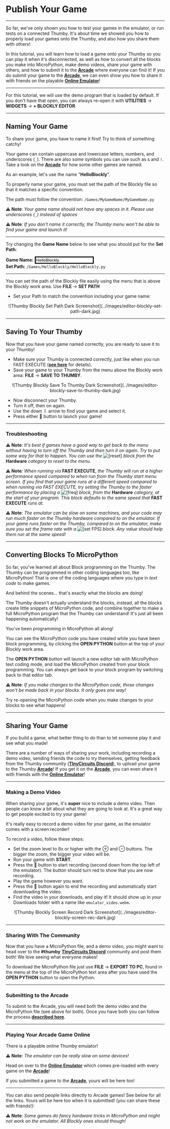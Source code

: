 # Publish Your Game

---

So far, we've only shown you how to test your games in the emulator, or run tests on a connected Thumby. It's about time we showed you how to properly load your games onto the Thumby, and also how you share them with others!

In this tutorial, you will learn how to load a game onto your Thumby so you can play it when it's disconnected, as well as how to convert all the blocks you make into MicroPython, make demo videos, share your game with others, and how to submit it to the [**Arcade**](https://arcade.thumby.us/) where everyone can find it! If you do submit your game to the [**Arcade**](https://arcade.thumby.us/), we can even show you how to share it with friends on the playable [**Online Emulator**](https://code.thumby.us/play.html)!

---

For this tutorial, we will use the demo program that is loaded by default. If you don't have that open, you can always re-open it with **UTILITIES** -> **WIDGETS** -> **+ BLOCKLY EDITOR**.

---

## Naming Your Game

To share your game, you have to name it first! Try to think of something catchy!

Your game can contain uppercase and lowercase letters, numbers, and underscores (`_`). There are also some symbols you can use such as `&` and `!`. Take a look on the [**Arcade**](https://arcade.thumby.us/) for how some other games are named.

As an example, let's use the name "**HelloBlockly**".

To properly name your game, you must set the path of the Blockly file so that it matches a specific convention.

The path must follow the convention: `/Games/MyGameName/MyGameName.py`

**⚠ Note**: *Your game name should not have any spaces in it. Please use underscores (`_`) instead of spaces*

**⚠ Note**: *If you don't name it correctly, the Thumby menu won't be able to find your game and launch it!*

---

Try changing the **Game Name** below to see what you should put for the **Set Path**:

**Game Name:** <input type="text" value="HelloBlockly" style="border:solid" onkeyup="document.getElementById('pathResult').innerHTML = ('/Games/'+this.value+'/'+this.value+'.py').replace(/ /g, '')">
<br>
**Set Path:** <code class="md-typeset code" id="pathResult">/Games/HelloBlockly/HelloBlockly.py</code>

---

You can set the path of the Blockly file easily using the menu that is above the Blockly work area. Use **FILE** -> **SET PATH**

* Set your Path to match the convention including your game name:

<center>
![Thumby Blockly Set Path Dark Screenshot](../images/editor-blockly-set-path-dark.jpg)
</center>

---

## Saving To Your Thumby

Now that you have your game named correctly, you are ready to save it to your Thumby!

* Make sure your Thumby is connected correctly, just like when you run FAST EXECUTE ([**see here**](../The-Basics/#testing-on-a-connected-thumby) for details).
* Save your game to your Thumby from the menu above the Blockly work area: **FILE** -> **SAVE TO THUMBY**.

<center>
![Thumby Blockly Save To Thumby Dark Screenshot](../images/editor-blockly-save-to-thumby-dark.jpg)
</center>

* Now disconnect your Thumby.
* Turn it off, then on again.
* Use the down ⇩ arrow to find your game and select it.
* Press either 🔴 button to launch your game!

---

### Troubleshooting

**⚠ Note**: *It's best if games have a good way to get back to the menu without having to turn off the Thumby and then turn it on again. Try to put some way for that to happen. You can use the* <img src="../../images/editor-blockly-reset-block.png" alt="[reset]" style="height:2.0em"> *block from the* **Hardware** *category to reset to the menu.*

**⚠ Note**: *When running via* **FAST EXECUTE**, *the Thumby will run at a higher performance speed compared to when run from the Thumby start menu screen. If you find that your game runs at a different speed compared to when running via *FAST EXECUTE*, try setting the Thumby to the faster performance by placing a* <img src="../../images/editor-blockly-freq-block.png" alt="[freq]" style="height:2.0em"> *block, from the* **Hardware** *category, at the start of your program. This block defaults to the same speed that* **FAST EXECUTE** *runs at.*

**⚠ Note**: *The emulator can be slow on some machines, and your code may run much faster on the Thumby hardware compared to on the emulator. If your game runs faster on the Thumby, compared to on the emulator, make sure you set the frame rate with a* <img src="../../images/editor-blockly-setFPS-block.png" alt="[set FPS]" style="height:2.0em"> *block. Any value should help them run at the same speed!*

---

## Converting Blocks To MicroPython

So far, you've learned all about Block programming on the Thumby. The Thumby can be programmed in other coding languages too, like MicroPython! That is one of the coding languages where you type in *text code* to make games.

And behind the scenes... that's exactly what the blocks are doing!

The Thumby doesn't actually understand the blocks, instead, all the blocks create little snippets of MicroPython code, and combine together to make a full MicroPython program that the Thumby can understand! It's just all been happening automatically!

You've been programming in MicroPython all along!

You can see the MicroPython code you have created while you have been block programming, by clicking the **OPEN PYTHON** button at the top of your Blockly work area.

The **OPEN PYTHON** button will launch a new editor tab with MicroPython text coding mode, and load the MicroPython created from your block programming. You can always get back to your block program by switching back to that editor tab.

**⚠ Note**: *If you make changes to the MicroPython code, those changes won't be made back in your blocks. It only goes one way!*

Try re-opening the MicroPython code when you make changes to your blocks to see what happens!

---

## Sharing Your Game

If you build a game, what better thing to do than to let someone play it and see what you made!

There are a number of ways of sharing your work, including recording a demo video, sending friends the code to try themselves, getting feedback from the Thumby community ([**TInyCircuits Discord**](https://discord.gg/vzf3wQXVvm "Link to join the TinyCircuits Discord")), to upload your game to the Thumby [**Arcade**](https://arcade.thumby.us/)! If you get it on the [**Arcade**](https://arcade.thumby.us/), you can even share it with friends with the [**Online Emulator**](https://code.thumby.us/play.html)!

---

### Making a Demo Video

When sharing your game, it's **super** nice to include a demo video. Then people can know a bit about what they are going to look at. It's a great way to get people excited to try your game!

It's really easy to record a demo video for your game, as the emulator comes with a screen recorder!

To record a video, follow these steps:

* Set the zoom level to 8x or higher with the ⊕ and ⊖ buttons. The bigger the zoom, the bigger your video will be.
* Run your game with **START**.
* Press the 🎥 button to start recording (second down from the top left of the emulator). The button should turn red to show that you are now recording.
* Play the game however you want.
* Press the 🎥 button again to end the recording and automatically start downloading the video.
* Find the video in your downloads, and play it! It should show up in your Downloads folder with a name like `emulator_video.webm`.

<center>
![Thumby Blockly Screen Record Dark Screenshot](../images/editor-blockly-screen-rec-dark.jpg)
</center>

---

### Sharing With The Community

Now that you have a  MicroPython file, and a demo video, you might want to head over to the **#thumby** [**TInyCircuits Discord**](https://discord.gg/vzf3wQXVvm "Link to join the TinyCircuits Discord") community and post them both! We love seeing what everyone makes!

To download the MicroPython file just use **FILE** -> **EXPORT TO PC**, found in the menu at the top of the MicroPython text area after you have used the **OPEN PYTHON** button to open the Python.

---

### Submitting to the Arcade

To submit to the Arcade, you will need both the demo video and the MicroPython file (see above for both). Once you have both you can follow the process [**described here**](../../Code-Editor/Submit-Game/).

---

### Playing Your Arcade Game Online

There is a playable online Thumby emulator!

**⚠ Note**: *The emulator can be really slow on some devices!*

Head on over to the [**Online Emulator**](https://code.thumby.us/play.html) which comes pre-loaded with every game on the [**Arcade**](https://arcade.thumby.us/)!

If you submitted a game to the [**Arcade**](https://arcade.thumby.us/), yours will be here too!

---

You can also send people links directly to Arcade games! See below for all the links. Yours will be here too when it is submitted! (you can share these with friends!):
<div id="emuLinks"></div>
<script>
fetch('https://raw.githubusercontent.com/TinyCircuits/TinyCircuits-Thumby-Games/master/url_list.txt').then((r) => {
  var i = j = 0;
  r.text().then((gameList) => {
    var games = []
    while((j = gameList.indexOf("NAME=", i)) !== -1){
      var game = gameList.substring(j+5, gameList.indexOf("\n", j+5));
      games.push('<a href="https://code.thumby.us/play.html?game=' +
        encodeURIComponent(game) + '"><b>' + game + "</b></a>");
       i = j + 1;
    }
    games.sort();
    console.log(games);
    document.getElementById('emuLinks').innerHTML = games.join('<br>');
  });
});
</script>

**⚠ Note**: *Some games do fancy hardware tricks in MicroPython and might not work on the emulator. All Blockly ones should though!*

